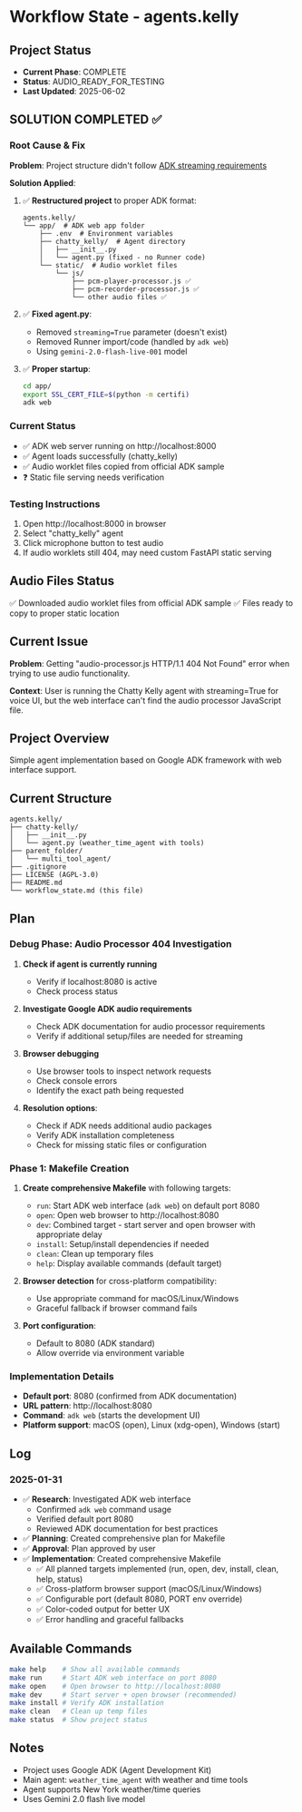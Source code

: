 # Workflow State - agents.kelly

## Project Status
- **Current Phase**: COMPLETE
- **Status**: AUDIO_READY_FOR_TESTING
- **Last Updated**: 2025-06-02

## SOLUTION COMPLETED ✅

### Root Cause & Fix
**Problem**: Project structure didn't follow [ADK streaming requirements](https://google.github.io/adk-docs/get-started/streaming/quickstart-streaming/#2.-project-structure)

**Solution Applied**:
1. ✅ **Restructured project** to proper ADK format:
   ```
   agents.kelly/
   └── app/  # ADK web app folder
       ├── .env  # Environment variables  
       ├── chatty_kelly/  # Agent directory
       │   ├── __init__.py
       │   └── agent.py (fixed - no Runner code)
       └── static/  # Audio worklet files
           └── js/
               ├── pcm-player-processor.js ✅
               ├── pcm-recorder-processor.js ✅
               └── other audio files ✅
   ```

2. ✅ **Fixed agent.py**:
   - Removed `streaming=True` parameter (doesn't exist)
   - Removed Runner import/code (handled by `adk web`)
   - Using `gemini-2.0-flash-live-001` model

3. ✅ **Proper startup**:
   ```bash
   cd app/
   export SSL_CERT_FILE=$(python -m certifi)
   adk web
   ```

### Current Status
- ✅ ADK web server running on http://localhost:8000
- ✅ Agent loads successfully (chatty_kelly)
- ✅ Audio worklet files copied from official ADK sample
- ❓ Static file serving needs verification

### Testing Instructions
1. Open http://localhost:8000 in browser
2. Select "chatty_kelly" agent  
3. Click microphone button to test audio
4. If audio worklets still 404, may need custom FastAPI static serving

## Audio Files Status
✅ Downloaded audio worklet files from official ADK sample
✅ Files ready to copy to proper static location

## Current Issue
**Problem**: Getting "audio-processor.js HTTP/1.1 404 Not Found" error when trying to use audio functionality.

**Context**: User is running the Chatty Kelly agent with streaming=True for voice UI, but the web interface can't find the audio processor JavaScript file.

## Project Overview
Simple agent implementation based on Google ADK framework with web interface support.

## Current Structure
```
agents.kelly/
├── chatty-kelly/
│   ├── __init__.py
│   └── agent.py (weather_time_agent with tools)
├── parent_folder/
│   └── multi_tool_agent/
├── .gitignore
├── LICENSE (AGPL-3.0)
├── README.md
└── workflow_state.md (this file)
```

## Plan

### Debug Phase: Audio Processor 404 Investigation
1. **Check if agent is currently running**
   - Verify if localhost:8080 is active
   - Check process status

2. **Investigate Google ADK audio requirements**
   - Check ADK documentation for audio processor requirements
   - Verify if additional setup/files are needed for streaming

3. **Browser debugging**
   - Use browser tools to inspect network requests
   - Check console errors
   - Identify the exact path being requested

4. **Resolution options**:
   - Check if ADK needs additional audio packages
   - Verify ADK installation completeness
   - Check for missing static files or configuration

### Phase 1: Makefile Creation
1. **Create comprehensive Makefile** with following targets:
   - `run`: Start ADK web interface (`adk web`) on default port 8080
   - `open`: Open web browser to http://localhost:8080
   - `dev`: Combined target - start server and open browser with appropriate delay
   - `install`: Setup/install dependencies if needed
   - `clean`: Clean up temporary files
   - `help`: Display available commands (default target)

2. **Browser detection** for cross-platform compatibility:
   - Use appropriate command for macOS/Linux/Windows
   - Graceful fallback if browser command fails

3. **Port configuration**:
   - Default to 8080 (ADK standard)
   - Allow override via environment variable

### Implementation Details
- **Default port**: 8080 (confirmed from ADK documentation)
- **URL pattern**: http://localhost:8080
- **Command**: `adk web` (starts the development UI)
- **Platform support**: macOS (open), Linux (xdg-open), Windows (start)

## Log

### 2025-01-31
- ✅ **Research**: Investigated ADK web interface
  - Confirmed `adk web` command usage
  - Verified default port 8080
  - Reviewed ADK documentation for best practices
- ✅ **Planning**: Created comprehensive plan for Makefile
- ✅ **Approval**: Plan approved by user
- ✅ **Implementation**: Created comprehensive Makefile
  - ✅ All planned targets implemented (run, open, dev, install, clean, help, status)
  - ✅ Cross-platform browser support (macOS/Linux/Windows)
  - ✅ Configurable port (default 8080, PORT env override)
  - ✅ Color-coded output for better UX
  - ✅ Error handling and graceful fallbacks

## Available Commands
```bash
make help    # Show all available commands
make run     # Start ADK web interface on port 8080
make open    # Open browser to http://localhost:8080
make dev     # Start server + open browser (recommended)
make install # Verify ADK installation
make clean   # Clean up temp files
make status  # Show project status
```

## Notes
- Project uses Google ADK (Agent Development Kit)
- Main agent: `weather_time_agent` with weather and time tools
- Agent supports New York weather/time queries
- Uses Gemini 2.0 flash live model 